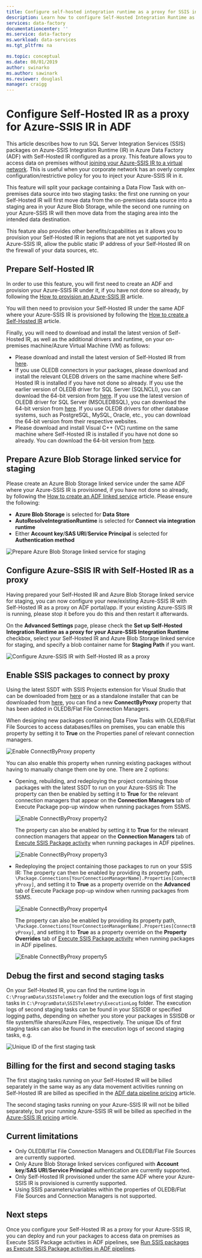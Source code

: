```yaml
---
title: Configure self-hosted integration runtime as a proxy for SSIS in Azure Data Factory | Microsoft Docs
description: Learn how to configure Self-Hosted Integration Runtime as a proxy for Azure-SSIS Integration Runtime. 
services: data-factory
documentationcenter: ''
ms.service: data-factory
ms.workload: data-services
ms.tgt_pltfrm: na

ms.topic: conceptual
ms.date: 08/01/2019
author: swinarko
ms.author: sawinark
ms.reviewer: douglasl
manager: craigg
---
```


# Configure Self-Hosted IR as a proxy for Azure-SSIS IR in ADF
This article describes how to run SQL Server Integration Services (SSIS) packages on Azure-SSIS Integration Runtime (IR) in Azure Data Factory (ADF) with Self-Hosted IR configured as a proxy.  This feature allows you to access data on premises without [joining your Azure-SSIS IR to a virtual network](https://docs.microsoft.com/azure/data-factory/join-azure-ssis-integration-runtime-virtual-network).  This is useful when your corporate network has an overly complex configuration/restrictive policy for you to inject your Azure-SSIS IR in it.

This feature will split your package containing a Data Flow Task with on-premises data source into two staging tasks: the first one running on your Self-Hosted IR will first move data from the on-premises data source into a staging area in your Azure Blob Storage, while the second one running on your Azure-SSIS IR will then move data from the staging area into the intended data destination.

This feature also provides other benefits/capabilities as it allows you to provision your Self-Hosted IR in regions that are not yet supported by Azure-SSIS IR, allow the public static IP address of your Self-Hosted IR on the firewall of your data sources, etc.

## Prepare Self-Hosted IR
In order to use this feature, you will first need to create an ADF and provision your Azure-SSIS IR under it, if you have not done so already, by following the [How to provision an Azure-SSIS IR](https://docs.microsoft.com/azure/data-factory/tutorial-deploy-ssis-packages-azure) article.

You will then need to provision your Self-Hosted IR under the same ADF where your Azure-SSIS IR is provisioned by following the [How to create a Self-Hosted IR](https://docs.microsoft.com/azure/data-factory/create-self-hosted-integration-runtime) article.

Finally, you will need to download and install the latest version of Self-Hosted IR, as well as the additional drivers and runtime, on your on-premises machine/Azure Virtual Machine (VM) as follows:
- Please download and install the latest version of Self-Hosted IR from [here](https://www.microsoft.com/download/details.aspx?id=39717).
- If you use OLEDB connectors in your packages, please download and install the relevant OLEDB drivers on the same machine where Self-Hosted IR is installed if you have not done so already.  If you use the earlier version of OLEDB driver for SQL Server (SQLNCLI), you can download the 64-bit version from [here](https://www.microsoft.com/download/details.aspx?id=50402).  If you use the latest version of OLEDB driver for SQL Server (MSOLEDBSQL), you can download the 64-bit version from [here](https://www.microsoft.com/download/details.aspx?id=56730).  If you use OLEDB drivers for other database systems, such as PostgreSQL, MySQL, Oracle, etc., you can download the 64-bit version from their respective websites.
- Please download and install Visual C++ (VC) runtime on the same machine where Self-Hosted IR is installed if you have not done so already.  You can download the 64-bit version from [here](https://www.microsoft.com/download/details.aspx?id=40784).

## Prepare Azure Blob Storage linked service for staging
Please create an Azure Blob Storage linked service under the same ADF where your Azure-SSIS IR is provisioned, if you have not done so already, by following the [How to create an ADF linked service](https://docs.microsoft.com/azure/data-factory/quickstart-create-data-factory-portal#create-a-linked-service) article.  Please ensure the following:
- **Azure Blob Storage** is selected for **Data Store**
- **AutoResolveIntegrationRuntime** is selected for **Connect via integration runtime**
- Either **Account key**/**SAS URI**/**Service Principal** is selected for **Authentication method**

![Prepare Azure Blob Storage linked service for staging](media/self-hosted-integration-runtime-proxy-ssis/shir-azure-blob-storage-linked-service.png)

## Configure Azure-SSIS IR with Self-Hosted IR as a proxy
Having prepared your Self-Hosted IR and Azure Blob Storage linked service for staging, you can now configure your new/existing Azure-SSIS IR with Self-Hosted IR as a proxy on ADF portal/app.  If your existing Azure-SSIS IR is running, please stop it before you do this and then restart it afterwards.

On the **Advanced Settings** page, please check the **Set up Self-Hosted Integration Runtime as a proxy for your Azure-SSIS Integration Runtime** checkbox, select your Self-Hosted IR and Azure Blob Storage linked service for staging, and specify a blob container name for **Staging Path** if you want.

![Configure Azure-SSIS IR with Self-Hosted IR as a proxy](media/self-hosted-integration-runtime-proxy-ssis/shir-advanced-settings-ssisir.png)

## Enable SSIS packages to connect by proxy
Using the latest SSDT with SSIS Projects extension for Visual Studio that can be downloaded from [here](https://marketplace.visualstudio.com/items?itemName=SSIS.SqlServerIntegrationServicesProjects) or as a standalone installer that can be downloaded from [here](https://docs.microsoft.com/sql/ssdt/download-sql-server-data-tools-ssdt?view=sql-server-2017#ssdt-for-vs-2017-standalone-installer), you can find a new **ConnectByProxy** property that has been added in OLEDB/Flat File Connection Managers.  

When designing new packages containing Data Flow Tasks with OLEDB/Flat File Sources to access databases/files on premises, you can enable this property by setting it to **True** on the Properties panel of relevant connection managers.

![Enable ConnectByProxy property](media/self-hosted-integration-runtime-proxy-ssis/shir-connection-manager-properties.png)

You can also enable this property when running existing packages without having to manually change them one by one.  There are 2 options:
- Opening, rebuilding, and redeploying the project containing those packages with the latest SSDT to run on your Azure-SSIS IR: The property can then be enabled by setting it to **True** for the relevant connection managers that appear on the **Connection Managers** tab of Execute Package pop-up window when running packages from SSMS.

  ![Enable ConnectByProxy property2](media/self-hosted-integration-runtime-proxy-ssis/shir-connection-managers-tab-ssms.png)

  The property can also be enabled by setting it to **True** for the relevant connection managers that appear on the **Connection Managers** tab of [Execute SSIS Package activity](https://docs.microsoft.com/azure/data-factory/how-to-invoke-ssis-package-ssis-activity) when running packages in ADF pipelines.
  
  ![Enable ConnectByProxy property3](media/self-hosted-integration-runtime-proxy-ssis/shir-connection-managers-tab-ssis-activity.png)

- Redeploying the project containing those packages to run on your SSIS IR: The property can then be enabled by providing its property path, `\Package.Connections[YourConnectionManagerName].Properties[ConnectByProxy]`, and setting it to **True** as a property override on the **Advanced** tab of Execute Package pop-up window when running packages from SSMS.

  ![Enable ConnectByProxy property4](media/self-hosted-integration-runtime-proxy-ssis/shir-advanced-tab-ssms.png)

  The property can also be enabled by providing its property path, `\Package.Connections[YourConnectionManagerName].Properties[ConnectByProxy]`, and setting it to **True** as a property override on the **Property Overrides** tab of [Execute SSIS Package activity](https://docs.microsoft.com/azure/data-factory/how-to-invoke-ssis-package-ssis-activity) when running packages in ADF pipelines.
  
  ![Enable ConnectByProxy property5](media/self-hosted-integration-runtime-proxy-ssis/shir-property-overrides-tab-ssis-activity.png)

## Debug the first and second staging tasks
On your Self-Hosted IR, you can find the runtime logs in `C:\ProgramData\SSISTelemetry` folder and the execution logs of first staging tasks in `C:\ProgramData\SSISTelemetry\ExecutionLog` folder.  The execution logs of second staging tasks can be found in your SSISDB or specified logging paths, depending on whether you store your packages in SSISDB or file system/file shares/Azure Files, respectively.  The unique IDs of first staging tasks can also be found in the execution logs of second staging tasks, e.g. 

![Unique ID of the first staging task](media/self-hosted-integration-runtime-proxy-ssis/shir-first-staging-task-guid.png)

## Billing for the first and second staging tasks
The first staging tasks running on your Self-Hosted IR will be billed separately in the same way as any data movement activities running on Self-Hosted IR are billed as specified in the [ADF data pipeline pricing](https://azure.microsoft.com/pricing/details/data-factory/data-pipeline/) article.

The second staging tasks running on your Azure-SSIS IR will not be billed separately, but your running Azure-SSIS IR will be billed as specified in the [Azure-SSIS IR pricing](https://azure.microsoft.com/pricing/details/data-factory/ssis/) article.

## Current limitations

- Only OLEDB/Flat File Connection Managers and OLEDB/Flat File Sources are currently supported. 
- Only Azure Blob Storage linked services configured with **Account key**/**SAS URI**/**Service Principal** authentication are currently supported.
- Only Self-Hosted IR provisioned under the same ADF where your Azure-SSIS IR is provisioned is currently supported.
- Using SSIS parameters/variables within the properties of OLEDB/Flat File Sources and Connection Managers is not supported.

## Next steps
Once you configure your Self-Hosted IR as a proxy for your Azure-SSIS IR, you can deploy and run your packages to access data on premises as Execute SSIS Package activities in ADF pipelines, see [Run SSIS packages as Execute SSIS Package activities in ADF pipelines](https://docs.microsoft.com/azure/data-factory/how-to-invoke-ssis-package-ssis-activity).